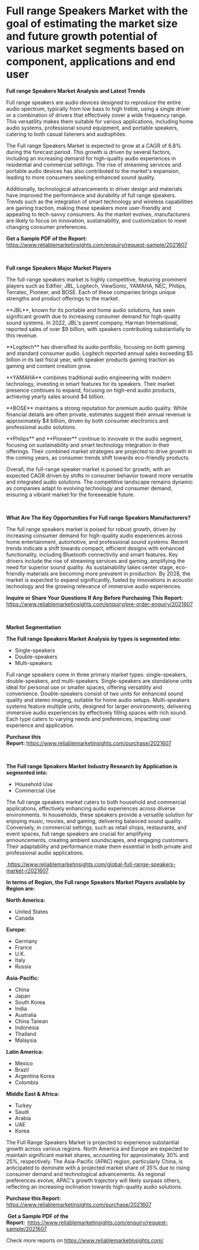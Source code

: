 <p><h1>Full range Speakers Market with the goal of estimating the market size and future growth potential of various market segments based on component, applications and end user</h1></p><p><strong>Full range Speakers Market Analysis and Latest Trends</strong></p>
<p><p>Full range speakers are audio devices designed to reproduce the entire audio spectrum, typically from low bass to high treble, using a single driver or a combination of drivers that effectively cover a wide frequency range. This versatility makes them suitable for various applications, including home audio systems, professional sound equipment, and portable speakers, catering to both casual listeners and audiophiles.</p><p>The Full range Speakers Market is expected to grow at a CAGR of 6.8% during the forecast period. This growth is driven by several factors, including an increasing demand for high-quality audio experiences in residential and commercial settings. The rise of streaming services and portable audio devices has also contributed to the market's expansion, leading to more consumers seeking enhanced sound quality.</p><p>Additionally, technological advancements in driver design and materials have improved the performance and durability of full range speakers. Trends such as the integration of smart technology and wireless capabilities are gaining traction, making these speakers more user-friendly and appealing to tech-savvy consumers. As the market evolves, manufacturers are likely to focus on innovation, sustainability, and customization to meet changing consumer preferences.</p></p>
<p><strong>Get a Sample PDF of the Report:&nbsp;</strong> <a href="https://www.reliablemarketinsights.com/enquiry/request-sample/2021607?utm_campaign=1948&utm_medium=2&utm_source=Github&utm_content=ia&utm_term=11022025&utm_id=full-range-speakers">https://www.reliablemarketinsights.com/enquiry/request-sample/2021607</a></p>
<p>&nbsp;</p>
<p><strong>Full range Speakers Major Market Players</strong></p>
<p><p>The full-range speakers market is highly competitive, featuring prominent players such as Edifier, JBL, Logitech, ViewSonic, YAMAHA, NEC, Philips, Terratec, Pioneer, and BOSE. Each of these companies brings unique strengths and product offerings to the market.</p><p>**JBL**, known for its portable and home audio solutions, has seen significant growth due to increasing consumer demand for high-quality sound systems. In 2022, JBL's parent company, Harman International, reported sales of over $9 billion, with speakers contributing substantially to this revenue.</p><p>**Logitech** has diversified its audio portfolio, focusing on both gaming and standard consumer audio. Logitech reported annual sales exceeding $5 billion in its last fiscal year, with speaker products gaining traction as gaming and content creation grow.</p><p>**YAMAHA** combines traditional audio engineering with modern technology, investing in smart features for its speakers. Their market presence continues to expand, focusing on high-end audio products, achieving yearly sales around $4 billion.</p><p>**BOSE** maintains a strong reputation for premium audio quality. While financial details are often private, estimates suggest their annual revenue is approximately $4 billion, driven by both consumer electronics and professional audio solutions.</p><p>**Philips** and **Pioneer** continue to innovate in the audio segment, focusing on sustainability and smart technology integration in their offerings. Their combined market strategies are projected to drive growth in the coming years, as consumer trends shift towards eco-friendly products.</p><p>Overall, the full-range speaker market is poised for growth, with an expected CAGR driven by shifts in consumer behavior toward more versatile and integrated audio solutions. The competitive landscape remains dynamic as companies adapt to evolving technology and consumer demand, ensuring a vibrant market for the foreseeable future.</p></p>
<p>&nbsp;</p>
<p><strong>What Are The Key Opportunities For Full range Speakers Manufacturers?</strong></p>
<p><p>The full range speakers market is poised for robust growth, driven by increasing consumer demand for high-quality audio experiences across home entertainment, automotive, and professional sound systems. Recent trends indicate a shift towards compact, efficient designs with enhanced functionality, including Bluetooth connectivity and smart features. Key drivers include the rise of streaming services and gaming, amplifying the need for superior sound quality. As sustainability takes center stage, eco-friendly materials are becoming more prevalent in production. By 2028, the market is expected to expand significantly, fueled by innovations in acoustic technology and the growing relevance of immersive audio experiences.</p></p>
<p><strong>Inquire or Share Your Questions If Any Before Purchasing This Report:</strong> <a href="https://www.reliablemarketinsights.com/enquiry/pre-order-enquiry/2021607?utm_campaign=1948&utm_medium=2&utm_source=Github&utm_content=ia&utm_term=11022025&utm_id=full-range-speakers">https://www.reliablemarketinsights.com/enquiry/pre-order-enquiry/2021607</a></p>
<p>&nbsp;</p>
<p><strong>Market Segmentation</strong></p>
<p><strong>The Full range Speakers Market Analysis by types is segmented into:</strong></p>
<p><ul><li>Single-speakers</li><li>Double-speakers</li><li>Multi-speakers</li></ul></p>
<p><p>Full range speakers come in three primary market types: single-speakers, double-speakers, and multi-speakers. Single-speakers are standalone units ideal for personal use or smaller spaces, offering versatility and convenience. Double-speakers consist of two units for enhanced sound quality and stereo imaging, suitable for home audio setups. Multi-speakers systems feature multiple units, designed for larger environments, delivering immersive audio experiences by effectively filling spaces with rich sound. Each type caters to varying needs and preferences, impacting user experience and application.</p></p>
<p><strong>Purchase this Report:&nbsp;</strong><a href="https://www.reliablemarketinsights.com/purchase/2021607?utm_campaign=1948&utm_medium=2&utm_source=Github&utm_content=ia&utm_term=11022025&utm_id=full-range-speakers">https://www.reliablemarketinsights.com/purchase/2021607</a></p>
<p>&nbsp;</p>
<p><strong>The Full range Speakers Market Industry Research by Application is segmented into:</strong></p>
<p><ul><li>Household Use</li><li>Commercial Use</li></ul></p>
<p><p>The full range speakers market caters to both household and commercial applications, effectively enhancing audio experiences across diverse environments. In households, these speakers provide a versatile solution for enjoying music, movies, and gaming, delivering balanced sound quality. Conversely, in commercial settings, such as retail shops, restaurants, and event spaces, full range speakers are crucial for amplifying announcements, creating ambient soundscapes, and engaging customers. Their adaptability and performance make them essential in both private and professional audio applications.</p></p>
<p><a href="https://www.reliablemarketinsights.com/global-full-range-speakers-market-r2021607?utm_campaign=1948&utm_medium=2&utm_source=Github&utm_content=ia&utm_term=11022025&utm_id=full-range-speakers">&nbsp;https://www.reliablemarketinsights.com/global-full-range-speakers-market-r2021607</a></p>
<p><strong>In terms of Region, the Full range Speakers Market Players available by Region are:</strong></p>
<p>
    <p> <strong> North America: </strong>
        <ul>
            <li>United States</li>
            <li>Canada</li>
        </ul>
        </p> 
    <p> <strong> Europe: </strong>
        <ul>
            <li>Germany</li>
            <li>France</li>
            <li>U.K.</li>
            <li>Italy</li>
            <li>Russia</li>
        </ul>
        </p> 
    <p> <strong> Asia-Pacific: </strong>
        <ul>
            <li>China</li>
            <li>Japan</li>
            <li>South Korea</li>
            <li>India</li>
            <li>Australia</li>
            <li>China Taiwan</li>
            <li>Indonesia</li>
            <li>Thailand</li>
            <li>Malaysia</li>
        </ul>
        </p> 
    <p> <strong> Latin America: </strong>
        <ul>
            <li>Mexico</li>
            <li>Brazil</li>
            <li>Argentina Korea</li>
            <li>Colombia</li>
        </ul>
        </p> 
    <p> <strong> Middle East & Africa: </strong>
        <ul>
            <li>Turkey</li>
            <li>Saudi</li>
            <li>Arabia</li>
            <li>UAE</li>
            <li>Korea</li>
        </ul>
    </p>
    </p>
<p><p>The Full Range Speakers Market is projected to experience substantial growth across various regions. North America and Europe are expected to maintain significant market shares, accounting for approximately 30% and 25%, respectively. The Asia-Pacific (APAC) region, particularly China, is anticipated to dominate with a projected market share of 35% due to rising consumer demand and technological advancements. As regional preferences evolve, APAC's growth trajectory will likely surpass others, reflecting an increasing inclination towards high-quality audio solutions.</p></p>
<p><strong>Purchase this Report: </strong><a href="https://www.reliablemarketinsights.com/purchase/2021607?utm_campaign=1948&utm_medium=2&utm_source=Github&utm_content=ia&utm_term=11022025&utm_id=full-range-speakers">https://www.reliablemarketinsights.com/purchase/2021607</a></p>
<p>&nbsp;<strong>Get a Sample PDF of the Report:&nbsp;&nbsp;</strong><a href="https://www.reliablemarketinsights.com/enquiry/request-sample/2021607?utm_campaign=1948&utm_medium=2&utm_source=Github&utm_content=ia&utm_term=11022025&utm_id=full-range-speakers">https://www.reliablemarketinsights.com/enquiry/request-sample/2021607</a></p>
<p><strong></strong></p>
<p>Check more reports on <a href="https://www.reliablemarketinsights.com/?utm_campaign=1948&utm_medium=2&utm_source=Github&utm_content=ia&utm_term=11022025&utm_id=full-range-speakers">https://www.reliablemarketinsights.com/</a></p>